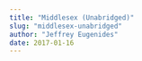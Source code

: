 ```yaml
---
title: "Middlesex (Unabridged)"
slug: "middlesex-unabridged"
author: "Jeffrey Eugenides"
date: 2017-01-16
---
```

